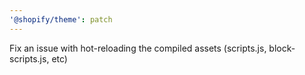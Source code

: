 ```yaml
---
'@shopify/theme': patch
---
```


Fix an issue with hot-reloading the compiled assets (scripts.js, block-scripts.js, etc)
